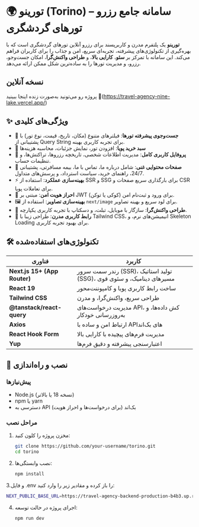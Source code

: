 # 🌍 تورینو (Torino) – سامانه جامع رزرو تورهای گردشگری

**تورینو** یک پلتفرم مدرن و کاربرپسند برای رزرو آنلاین تورهای گردشگری است که با بهره‌گیری از تکنولوژی‌های پیشرفته، تجربه‌ای سریع، امن و جذاب را برای کاربران فراهم می‌کند. این سامانه با تمرکز بر **سئو**، **کارایی بالا**، و **طراحی واکنش‌گرا**، امکان جست‌وجو، رزرو، و مدیریت تورها را به ساده‌ترین شکل ممکن ارائه می‌دهد.

## نسخه آنلاین

پروژه رو می‌تونید به‌صورت زنده اینجا ببینید
🔗(https://travel-agency-nine-lake.vercel.app/)

## ✨ ویژگی‌های کلیدی

- 🔎 **جست‌وجوی پیشرفته تورها**: فیلترهای متنوع (مکان، تاریخ، قیمت، نوع تور) با پشتیبانی از Query String برای تجربه کاربری بهینه.
- 🛒 **سبد خرید پویا**: افزودن تور، نمایش جزئیات، محاسبه هزینه‌ها
- 👤 **پروفایل کاربری کامل**: مدیریت اطلاعات شخصی، تاریخچه رزروها، تراکنش‌ها، و تنظیمات حساب.
- 📄 **صفحات محتوایی غنی**: شامل درباره ما، تماس با ما، بیمه مسافرتی، پشتیبانی 24/7، راهنمای خرید، سیاست استرداد، و پرسش‌های متداول.
- ⚡️ **بهینه‌سازی عملکرد**: استفاده از SSR و SSG برای بارگذاری سریع صفحات و CSR برای تعاملات پویا.
- 🔐 **احراز هویت امن**: مبتنی بر JWT (کوکی یا توکن) برای ورود و ثبت‌نام امن.
- 🖼️ **بهینه‌سازی تصاویر**: استفاده از `next/image` برای لود سریع و بهینه تصاویر.
- 🧩 **طراحی واکنش‌گرا**: سازگار با موبایل، تبلت، و دسکتاپ با تجربه کاربری یکپارچه.
- 🎨 **رابط کاربری مدرن**: طراحی زیبا با Tailwind CSS، انیمیشن‌های نرم، و Skeleton Loading برای بهبود تجربه کاربری.

## 🛠️ تکنولوژی‌های استفاده‌شده

| فناوری                       | کاربرد                                                                |
| ---------------------------- | --------------------------------------------------------------------- |
| **Next.js 15+ (App Router)** | رندر سمت سرور (SSR)، تولید استاتیک (SSG)، مسیرهای دینامیک، و سئوی قوی |
| **React 19**                 | ساخت رابط کاربری پویا و کامپوننت‌محور                                 |
| **Tailwind CSS**             | طراحی سریع، واکنش‌گرا، و مدرن                                         |
| **@tanstack/react-query**    | مدیریت درخواست‌های API، کش داده‌ها، و به‌روزرسانی خودکار              |
| **Axios**                    | ارتباط امن و ساده با APIهای بک‌اند                                    |
| **React Hook Form**          | مدیریت فرم‌های پیچیده با کارایی بالا                                  |
| **Yup**                      | اعتبارسنجی پیشرفته و دقیق فرم‌ها                                      |

## 🚀 نصب و راه‌اندازی

### پیش‌نیازها

- Node.js (نسخه 18 یا بالاتر)
- npm یا yarn
- دسترسی به API بک‌اند (برای درخواست‌ها و احراز هویت)

### مراحل نصب

1. مخزن پروژه را کلون کنید:

   ```bash
   git clone https://github.com/your-username/torino.git
   cd torino

   ```

2. نصب وابستگی‌ها:

   ```bash
   npm install

   ```

3.و فایل .env را باز کرده و مقادیر زیر را وارد کنید:

```bash
NEXT_PUBLIC_BASE_URL=https://travel-agency-backend-production-b4b3.up.railway.app

```

4. اجرای پروژه در حالت توسعه:

   ```bash
   npm run dev

   ```
